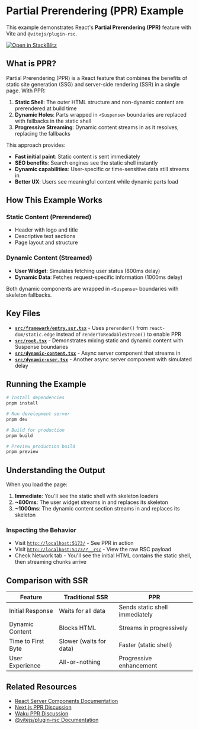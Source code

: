 # Partial Prerendering (PPR) Example

This example demonstrates React's **Partial Prerendering (PPR)** feature with Vite and `@vitejs/plugin-rsc`.

[![Open in StackBlitz](https://developer.stackblitz.com/img/open_in_stackblitz.svg)](https://stackblitz.com/github/vitejs/vite-plugin-react/tree/main/packages/plugin-rsc/examples/ppr)

## What is PPR?

Partial Prerendering (PPR) is a React feature that combines the benefits of static site generation (SSG) and server-side rendering (SSR) in a single page. With PPR:

1. **Static Shell**: The outer HTML structure and non-dynamic content are prerendered at build time
2. **Dynamic Holes**: Parts wrapped in `<Suspense>` boundaries are replaced with fallbacks in the static shell
3. **Progressive Streaming**: Dynamic content streams in as it resolves, replacing the fallbacks

This approach provides:

- **Fast initial paint**: Static content is sent immediately
- **SEO benefits**: Search engines see the static shell instantly
- **Dynamic capabilities**: User-specific or time-sensitive data still streams in
- **Better UX**: Users see meaningful content while dynamic parts load

## How This Example Works

### Static Content (Prerendered)

- Header with logo and title
- Descriptive text sections
- Page layout and structure

### Dynamic Content (Streamed)

- **User Widget**: Simulates fetching user status (800ms delay)
- **Dynamic Data**: Fetches request-specific information (1000ms delay)

Both dynamic components are wrapped in `<Suspense>` boundaries with skeleton fallbacks.

## Key Files

- **[`src/framework/entry.ssr.tsx`](./src/framework/entry.ssr.tsx)** - Uses `prerender()` from `react-dom/static.edge` instead of `renderToReadableStream()` to enable PPR
- **[`src/root.tsx`](./src/root.tsx)** - Demonstrates mixing static and dynamic content with Suspense boundaries
- **[`src/dynamic-content.tsx`](./src/dynamic-content.tsx)** - Async server component that streams in
- **[`src/dynamic-user.tsx`](./src/dynamic-user.tsx)** - Another async server component with simulated delay

## Running the Example

```sh
# Install dependencies
pnpm install

# Run development server
pnpm dev

# Build for production
pnpm build

# Preview production build
pnpm preview
```

## Understanding the Output

When you load the page:

1. **Immediate**: You'll see the static shell with skeleton loaders
2. **~800ms**: The user widget streams in and replaces its skeleton
3. **~1000ms**: The dynamic content section streams in and replaces its skeleton

### Inspecting the Behavior

- Visit [`http://localhost:5173/`](http://localhost:5173/) - See PPR in action
- Visit [`http://localhost:5173/?__rsc`](http://localhost:5173/?__rsc) - View the raw RSC payload
- Check Network tab - You'll see the initial HTML contains the static shell, then streaming chunks arrive

## Comparison with SSR

| Feature            | Traditional SSR         | PPR                            |
| ------------------ | ----------------------- | ------------------------------ |
| Initial Response   | Waits for all data      | Sends static shell immediately |
| Dynamic Content    | Blocks HTML             | Streams in progressively       |
| Time to First Byte | Slower (waits for data) | Faster (static shell)          |
| User Experience    | All-or-nothing          | Progressive enhancement        |

## Related Resources

- [React Server Components Documentation](https://react.dev/reference/rsc/server-components)
- [Next.js PPR Discussion](https://github.com/vercel/next.js/discussions/77740#discussioncomment-12848061)
- [Waku PPR Discussion](https://github.com/wakujs/waku/discussions/1172)
- [@vitejs/plugin-rsc Documentation](../../README.md)
